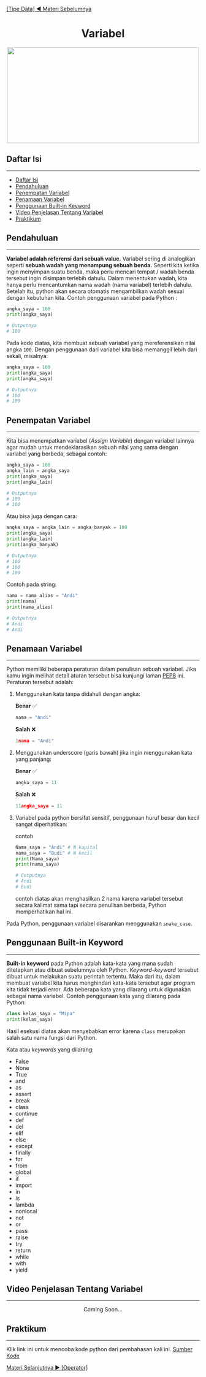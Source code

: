 <a href="../02-Tipe-Data">[Tipe Data] ◀ Materi Sebelumnya</a>

<center>

# Variabel
  <p align="center">
  <img src="https://d33wubrfki0l68.cloudfront.net/51b7465eb51f254f7eafb423d312f3c1dc644d00/3d9f2/assets/images/python-variables.svg" width=500 height=250> <br>
  </p">
</center>


<a id="1"><h2>Daftar Isi</h2></a>
  
---

- [Daftar Isi](#1)
- [Pendahuluan](#2)
- [Penempatan Variabel](#3)
- [Penamaan Variabel](#4)
- [Penggunaan Built-in Keyword](#5)
- [Video Penjelasan Tentang Variabel](#6)
- [Praktikum](#7)


<a id="2"><h2>Pendahuluan</h2></a>

---

**Variabel adalah referensi dari sebuah value.** Variabel sering di analogikan seperti **sebuah wadah yang menampung sebuah benda.** Seperti kita ketika ingin menyimpan suatu benda, maka perlu mencari tempat / wadah benda tersebut ingin disimpan terlebih dahulu. Dalam menentukan wadah, kita hanya perlu mencantumkan nama wadah (nama variabel) terlebih dahulu. Setelah itu, python akan secara otomatis mengambilkan wadah sesuai dengan kebutuhan kita. Contoh penggunaan variabel pada Python :

```python
angka_saya = 100
print(angka_saya)

# Outputnya
# 100
```

Pada kode diatas, kita membuat sebuah variabel yang mereferensikan nilai angka `100`. Dengan penggunaan dari variabel kita bisa memanggil lebih dari sekali, misalnya:

```python
angka_saya = 100
print(angka_saya)
print(angka_saya)

# Outputnya
# 100
# 100
```


<a id="3"><h2>Penempatan Variabel</h2></a>

---

Kita bisa menempatkan variabel (_Assign Variable_) dengan variabel lainnya agar mudah untuk mendeklarasikan sebuah nilai yang sama dengan variabel yang berbeda, sebagai contoh:

```python
angka_saya = 100
angka_lain = angka_saya
print(angka_saya)
print(angka_lain)

# Outputnya
# 100
# 100
```

Atau bisa juga dengan cara:

```python
angka_saya = angka_lain = angka_banyak = 100
print(angka_saya)
print(angka_lain)
print(angka_banyak)

# Outputnya
# 100
# 100
# 100
```

Contoh pada string:

```python
nama = nama_alias = "Andi"
print(nama)
print(nama_alias)

# Outputnya
# Andi
# Andi
```


<a id="4"><h2>Penamaan Variabel</h2></a>

---

Python memiliki beberapa peraturan dalam penulisan sebuah variabel. Jika kamu ingin melihat detail aturan tersebut bisa kunjungi laman [PEP8](https://peps.python.org/pep-0008/#type-variable-names) ini. Peraturan tersebut adalah:

1. Menggunakan kata tanpa didahuli dengan angka:

   **Benar** ✅

   ```python
   nama = "Andi"
   ```

   **Salah** ❌

   ```python
   1nama = "Andi"
   ```


2. Menggunakan underscore (garis bawah) jika ingin menggunakan kata yang panjang:

   **Benar** ✅

   ```python
   angka_saya = 11
   ```

   **Salah** ❌

   ```python
   11angka_saya = 11
   ```


3. Variabel pada python bersifat sensitif, penggunaan huruf besar dan kecil sangat diperhatikan:

   contoh

   ```python
   Nama_saya = "Andi" # N kapital
   nama_saya = "Budi" # N kecil
   print(Nama_saya)
   print(nama_saya)

   # Outputnya
   # Andi
   # Budi
   ```

   contoh diatas akan menghasilkan 2 nama karena variabel tersebut secara kalimat sama tapi secara penulisan berbeda, Python memperhatikan hal ini.

Pada Python, penggunaan variabel disarankan menggunakan `snake_case`.


<a id="5"><h2>Penggunaan Built-in Keyword</h2></a>

---

**Built-in keyword** pada Python adalah kata-kata yang mana sudah ditetapkan atau dibuat sebelumnya oleh Python. _Keyword-keyword_ tersebut dibuat untuk melakukan suatu perintah tertentu. Maka dari itu, dalam membuat variabel kita harus menghindari kata-kata tersebut agar program kita tidak terjadi error. Ada beberapa kata yang dilarang untuk digunakan sebagai nama variabel. Contoh penggunaan kata yang dilarang pada Python:

```python
class kelas_saya = "Mipa"
print(kelas_saya)
```

Hasil esekusi diatas akan menyebabkan error karena `class` merupakan salah satu nama fungsi dari Python.


Kata atau _keywords_ yang dilarang:

- False
- None
- True
- and
- as
- assert
- break
- class
- continue
- def
- del
- elif
- else
- except
- finally
- for
- from
- global
- if
- import
- in
- is
- lambda
- nonlocal
- not
- or
- pass
- raise
- try
- return
- while
- with
- yield


<a id="6"><h2>Video Penjelasan Tentang Variabel</h2></a>

---

<center>
  Coming Soon...
</center>

<a id="7"><h2>Praktikum</h2></a>

---

Klik link ini untuk mencoba kode python dari pembahasan kali ini. [Sumber Kode](../03-Variabel/variable.py)

<a href="../04-Operator"> Materi Selanjutnya ▶ [Operator]</a>
